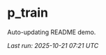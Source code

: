 # p_train

Auto-updating README demo.

<!--START_SECTION:status-->
_Last run: 2025-10-21 07:21 UTC_
<!--END_SECTION:status-->
























































































































































































































































































































































































































































































































































































































































































































































































































































































































































































































































































































































































































































































































































































































































